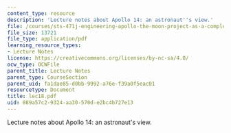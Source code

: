 ```yaml
---
content_type: resource
description: 'Lecture notes about Apollo 14: an astronaut''s view.'
file: /courses/sts-471j-engineering-apollo-the-moon-project-as-a-complex-system-spring-2007/089a57c29324aa30570de2bc4b727e13_lec18.pdf
file_size: 13721
file_type: application/pdf
learning_resource_types:
- Lecture Notes
license: https://creativecommons.org/licenses/by-nc-sa/4.0/
ocw_type: OCWFile
parent_title: Lecture Notes
parent_type: CourseSection
parent_uid: fa1dae85-d0bb-9992-a76e-f39a0f5eac01
resourcetype: Document
title: lec18.pdf
uid: 089a57c2-9324-aa30-570d-e2bc4b727e13
---
```

Lecture notes about Apollo 14: an astronaut's view.